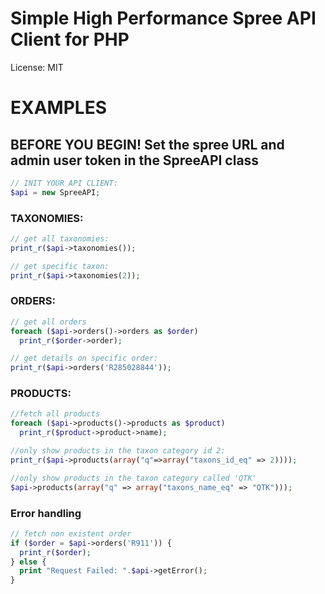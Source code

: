 
# Simple High Performance Spree API Client for PHP
 License: MIT

# EXAMPLES

## BEFORE YOU BEGIN! Set the spree URL and admin user token in the SpreeAPI class

``` php
// INIT YOUR API CLIENT:
$api = new SpreeAPI;
```

### TAXONOMIES:
``` php
// get all taxonomies:
print_r($api->taxonomies());

// get specific taxon:
print_r($api->taxonomies(2));
```

### ORDERS:
``` php
// get all orders
foreach ($api->orders()->orders as $order)
  print_r($order->order);

// get details on specific order:
print_r($api->orders('R285028844'));
```

### PRODUCTS:
``` php
//fetch all products
foreach ($api->products()->products as $product)
  print_r($product->product->name);

//only show products in the taxon category id 2:
print_r($api->products(array("q"=>array("taxons_id_eq" => 2))));

//only show products in the taxon category called 'QTK'
$api->products(array("q" => array("taxons_name_eq" => "QTK")));

```

### Error handling
``` php
// fetch non existent order
if ($order = $api->orders('R911')) {
  print_r($order);
} else {
  print "Request Failed: ".$api->getError();
}
```
